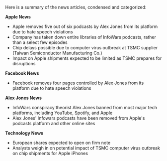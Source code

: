 Here is a summary of the news articles, condensed and categorized:

**Apple News**

* Apple removes five out of six podcasts by Alex Jones from its platform due to hate speech violations
* Company has taken down entire libraries of InfoWars podcasts, rather than a select few episodes
* Chip delays possible due to computer virus outbreak at TSMC supplier (Taiwan Semiconductor Manufacturing Co.)
* Impact on Apple shipments expected to be limited as TSMC prepares for disruptions

**Facebook News**

* Facebook removes four pages controlled by Alex Jones from its platform due to hate speech violations

**Alex Jones News**

* InfoWars conspiracy theorist Alex Jones banned from most major tech platforms, including YouTube, Spotify, and Apple
* Alex Jones' Infowars podcasts have been removed from Apple's podcasts platform and other online sites

**Technology News**

* European shares expected to open on firm note
* Analysts weigh in on potential impact of TSMC computer virus outbreak on chip shipments for Apple iPhones